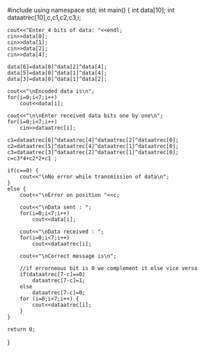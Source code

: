 #include<iostream>
using namespace std;
int main() {
    int data[10];
    int dataatrec[10],c,c1,c2,c3,i;
 
    cout<<"Enter 4 bits of data: "<<endl;
    cin>>data[0];
    cin>>data[1];
    cin>>data[2];
    cin>>data[4];

    data[6]=data[0]^data[2]^data[4];
	data[5]=data[0]^data[1]^data[4];
	data[3]=data[0]^data[1]^data[2];
 
	cout<<"\nEncoded data is\n";
	for(i=0;i<7;i++)
        cout<<data[i];
    
	cout<<"\n\nEnter received data bits one by one\n";
    for(i=0;i<7;i++)
        cin>>dataatrec[i];
 
    c1=dataatrec[6]^dataatrec[4]^dataatrec[2]^dataatrec[0];
	c2=dataatrec[5]^dataatrec[4]^dataatrec[1]^dataatrec[0];
	c3=dataatrec[3]^dataatrec[2]^dataatrec[1]^dataatrec[0];
	c=c3*4+c2*2+c1 ;
 
    if(c==0) {
		cout<<"\nNo error while transmission of data\n";
    }
	else {
		cout<<"\nError on position "<<c;
		
		cout<<"\nData sent : ";
		for(i=0;i<7;i++)
        	cout<<data[i];
        
		cout<<"\nData received : ";
        for(i=0;i<7;i++)
        	cout<<dataatrec[i];
        
		cout<<"\nCorrect message is\n";
        
		//if errorneous bit is 0 we complement it else vice versa
		if(dataatrec[7-c]==0)
			dataatrec[7-c]=1;
        else
		 	dataatrec[7-c]=0;
		for (i=0;i<7;i++) {
			cout<<dataatrec[i];
		}
	}
	
	return 0;
}

